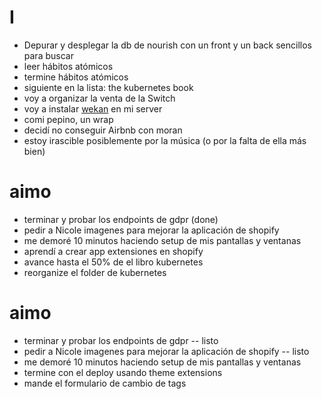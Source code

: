 # I

- Depurar y desplegar la db de nourish con un front y un back sencillos para buscar
- leer hábitos atómicos
- termine hábitos atómicos
- siguiente en la lista: the kubernetes book
- voy a organizar la venta de la Switch
- voy a instalar [wekan](https://github.com/wekan/wekan) en mi server
- comi pepino, un wrap
- decidí no conseguir Airbnb con moran
- estoy irascible posiblemente por la música (o por la falta de ella más bien)

# aimo
- terminar y probar los endpoints de gdpr (done)
- pedir a Nicole imagenes para mejorar la aplicación de shopify  
- me demoré 10 minutos haciendo setup de mis pantallas y ventanas 
- aprendí a crear app extensiones en shopify 
- avance hasta el 50% de el libro kubernetes
- reorganize el folder de kubernetes

# aimo

- terminar y probar los endpoints de gdpr -- listo
- pedir a Nicole imagenes para mejorar la aplicación de shopify -- listo
- me demoré 10 minutos haciendo setup de mis pantallas y ventanas
- termine con el deploy usando theme extensions
- mande el formulario de cambio de tags
